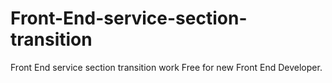 # Front-End-service-section-transition
Front End service section transition work Free for new Front End Developer.
